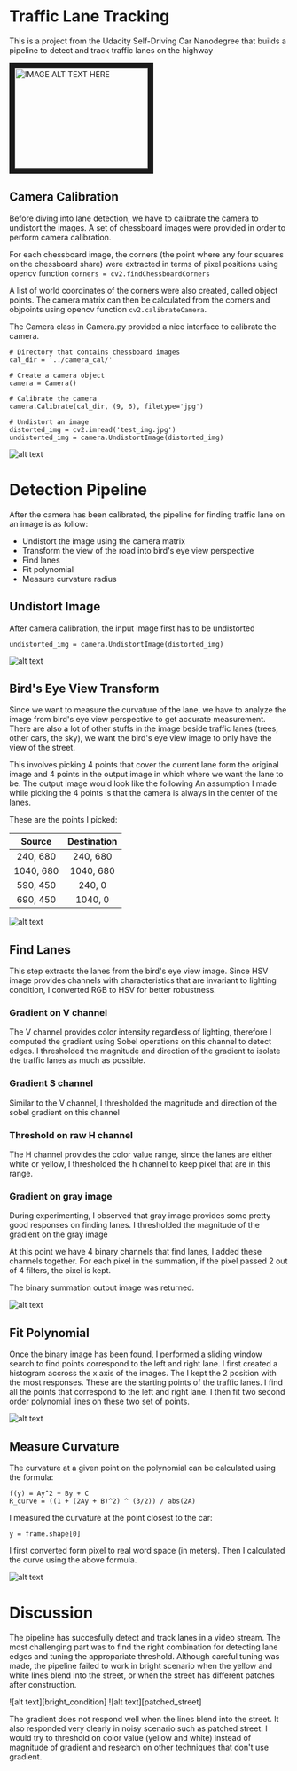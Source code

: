 # Traffic Lane Tracking

This is a project from the Udacity Self-Driving Car Nanodegree that builds a pipeline to detect and track traffic lanes on the highway

<a href="http://www.youtube.com/watch?feature=player_embedded&v=FFQ6cRQblwY
" target="_blank"><img src="http://img.youtube.com/vi/FFQ6cRQblwY/0.jpg" 
alt="IMAGE ALT TEXT HERE" width="240" height="180" border="10" /></a>

## Camera Calibration
Before diving into lane detection, we have to calibrate the camera to undistort the images.
A set of chessboard images were provided in order to perform camera calibration.

For each chessboard image, the corners (the point where any four squares on the chessboard share) were extracted in terms of pixel positions using opencv function
```corners = cv2.findChessboardCorners```

A list of world coordinates of the corners were also created, called object points. The camera matrix can then be calculated from the corners and objpoints using opencv function ```cv2.calibrateCamera```.

The Camera class in Camera.py provided a nice interface to calibrate the camera.

```
# Directory that contains chessboard images
cal_dir = '../camera_cal/'

# Create a camera object
camera = Camera()

# Calibrate the camera
camera.Calibrate(cal_dir, (9, 6), filetype='jpg')

# Undistort an image
distorted_img = cv2.imread('test_img.jpg')
undistorted_img = camera.UndistortImage(distorted_img)
```
![alt text][undistort_chessboard]

# Detection Pipeline
After the camera has been calibrated, the pipeline for finding traffic lane on an image is as follow:
- Undistort the image using the camera matrix
- Transform the view of the road into bird's eye view perspective
- Find lanes
- Fit polynomial
- Measure curvature radius

## Undistort Image
After camera calibration, the input image first has to be undistorted
```
undistorted_img = camera.UndistortImage(distorted_img)
```
![alt text][undistort_img]


## Bird's Eye View Transform
Since we want to measure the curvature of the lane, we have to analyze the image from bird's eye view perspective to get accurate measurement.
There are also a lot of other stuffs in the image beside traffic lanes (trees, other cars, the sky), we want the bird's eye view image to only have the view of the street.

This involves picking 4 points that cover the current lane form the original image and 4 points in the output image in which where we want the lane to be. The output image would look like the following
An assumption I made while picking the 4 points is that the camera is always in the center of the lanes.

These are the points I picked:

| Source        | Destination   | 
|:-------------:|:-------------:| 
| 240, 680      | 240, 680      | 
| 1040, 680     | 1040, 680     |
| 590, 450      | 240, 0        |
| 690, 450      | 1040, 0       |

![alt text][bev_tf]

## Find Lanes
This step extracts the lanes from the bird's eye view image. Since HSV image provides channels with characteristics that are invariant to lighting condition, I converted RGB to HSV for better robustness.

### Gradient on V channel
The V channel provides color intensity regardless of lighting, therefore I computed the gradient using Sobel operations on this channel to detect edges. I thresholded the magnitude and direction of the gradient to isolate the traffic lanes as much as possible.

### Gradient S channel
Similar to the V channel, I thresholded the magnitude and direction of the sobel gradient on this channel

### Threshold on raw H channel
The H channel provides the color value range, since the lanes are either white or yellow, I thresholded the h channel to keep pixel that are in this range.

### Gradient on gray image
During experimenting, I observed that gray image provides some pretty good responses on finding lanes. I thresholded the magnitude of the gradient on the gray image

At this point we have 4 binary channels that find lanes, I added these channels together. For each pixel in the summation, if the pixel passed 2 out of 4 filters, the pixel is kept.

The binary summation output image was returned.

![alt text][find_lane]

## Fit Polynomial
Once the binary image has been found, I performed a sliding window search to find points correspond to the left and right lane. I first created a histogram accross the x axis of the images. The I kept the 2 position with the most responses.
These are the starting points of the traffic lanes. I find all the points that correspond to the left and right lane. I then fit two second order polynomial lines on these two set of points.

![alt text][fit_poly]

## Measure Curvature
The curvature at a given point on the polynomial can be calculated using the formula:

```
f(y) = Ay^2 + By + C
R_curve = ((1 + (2Ay + B)^2) ^ (3/2)) / abs(2A)
```

I measured the curvature at the point closest to the car:
```
y = frame.shape[0]
```

I first converted form pixel to real word space (in meters). Then I calculated the curve using the above formula.

![alt text][curvature]

# Discussion
The pipeline has succesfully detect and track lanes in a video stream. The most challenging part was to find the right combination for detecting lane edges and tuning the appropariate threshold.
Although careful tuning was made, the pipeline failed to work in bright scenario when the yellow and white lines blend into the street, or when the street has different patches after construction.

![alt text][bright_condition]
![alt text][patched_street]

The gradient does not respond well when the lines blend into the street. It also responded very clearly in noisy scenario such as patched street. I would try to threshold on color value (yellow and white) instead of magnitude of gradient and research on other techniques that don't use gradient.


[undistort_chessboard]: https://raw.github.com/tkkhuu/TrafficLaneDetection/master/README_files/undistort_chessboard.png "Undistort chessboard"
[undistort_img]: https://raw.github.com/tkkhuu/TrafficLaneDetection/master/README_files/undistort_img.png "Undistort scene"
[bev_tf]: https://raw.github.com/tkkhuu/TrafficLaneDetection/master/README_files/bev_tf.png "Birds Eye View transform"
[find_lane]: https://raw.github.com/tkkhuu/TrafficLaneDetection/master/README_files/find_lane.png "Lane Detection"
[fit_poly]: https://raw.github.com/tkkhuu/TrafficLaneDetection/master/README_files/fit_poly.png "Fit polynomial"
[curvature]: https://raw.github.com/tkkhuu/TrafficLaneDetection/master/README_files/curvature.png "Curvature measure"

